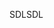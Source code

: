 <span data-ttu-id="c3e0c-101">SDL</span><span class="sxs-lookup"><span data-stu-id="c3e0c-101">SDL</span></span>